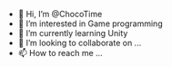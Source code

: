 - 👋 Hi, I’m @ChocoTime
- 👀 I’m interested in Game programming
- 🌱 I’m currently learning Unity
- 💞️ I’m looking to collaborate on ...
- 📫 How to reach me ...

<!---
qmfvkn/qmfvkn is a ✨ special ✨ repository because its `README.md` (this file) appears on your GitHub profile.
You can click the Preview link to take a look at your changes.
--->

